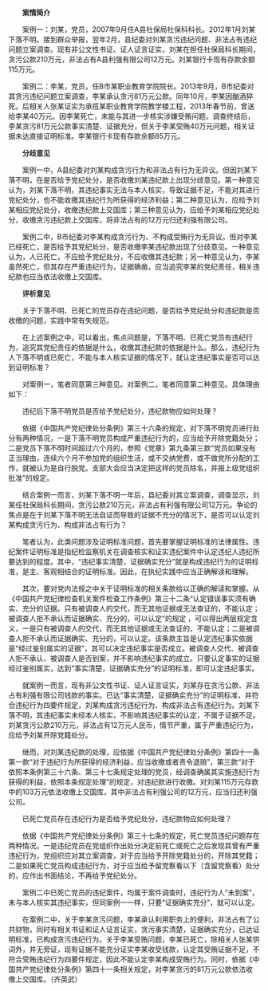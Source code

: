 　　**案情简介**

　　案例一：刘某，党员，2007年9月任A县社保局社保科科长。2012年1月刘某下落不明。接到群众举报，翌年2月，县纪委对刘某贪污违纪问题、非法占有违纪问题立案调查。现有非公文性书证、证人证言证实，刘某在担任社保局科长期间，贪污公款210万元，非法占有A县利强有限公司12万元。刘某银行卡现有存款余额115万元。

　　案例二：李某，党员，任B市某职业教育学院院长。2013年9月，B市纪委对其贪污违纪问题立案调查，李某承认贪污81万元公款。同年10月，李某因酗酒猝死。后相关人张某证实为承揽某职业教育学院教学楼工程，2013年春节前，曾送给李某40万元。因李某死亡，未能与其进一步核实涉嫌受贿问题。调查终结后，李某贪污81万元公款事实清楚、证据充分，但关于李某受贿40万元问题，相关证据未达直接证明标准。李某银行卡现有存款余额85万元。

　　**分歧意见**

　　案例一中，A县纪委对刘某构成贪污行为和非法占有行为无异议。但因刘某下落不明，在是否给予党纪处分，是否收缴刘某违纪款上出现分歧意见。第一种意见认为，刘某下落不明，其违纪事实无法与本人核实，导致证据不足，不能对其进行党纪处分，也不能收缴其违纪行为所获得的经济利益；第二种意见认为，应给予刘某相应党纪处分，收缴违纪款上交国库；第三种意见认为，应给予刘某相应党纪处分，收缴贪污违纪款上交国库，将非法占有的12万元归还利强有限公司。

　　案例二中，B市纪委对李某构成贪污行为、不构成受贿行为无异议。但对李某已经死亡，是否给予其党纪处分，是否收缴李某违纪款出现了分歧意见。一种意见认为，人已死亡，不应给予党纪处分，不应收缴其违纪款；另一种意见认为，李某虽然死亡，但其存在严重违纪行为，证据确凿，应当追究李某的党纪责任，相关违纪款也应当依法收缴上交国库。

　　**评析意见**

　　关于下落不明、已死亡的党员存在违纪问题，是否给予党纪处分和违纪款是否收缴的问题，实践中常有失规范。

　　在上述案例之中，可以看出，焦点问题是，下落不明、已死亡党员有违纪行为，追究其党纪责任的依据是什么，收缴其违纪款的依据是什么。那么，违纪行为人下落不明或已死亡，不能与本人核实证据的情况下，就认定违纪事实是否可以达到证明标准？

　　对案例一，笔者同意第三种意见。对案例二，笔者同意第二种意见。具体理由如下：

　　违纪后下落不明党员是否给予党纪处分，违纪款物应如何处理？

　　依据《中国共产党纪律处分条例》第三十六条的规定，对下落不明党员进行处分有两种情况，一是下落不明党员构成严重违纪行为的，应当给予开除党籍处分；二是党员下落不明时间超过六个月的，参照《党章》第九条第三款“党员如果没有正当理由，连续六个月不参加党的组织生活，或不交纳党费，或不做党所分配的工作，就被认为是自行脱党。支部大会应当决定把这样的党员除名，并报上级党组织批准”的规定。

　　结合案例一而言，刘某下落不明一年后，县纪委对其立案调查，调查显示，刘某任社保局科长期间，贪污公款210万元，非法占有利强有限公司12万元。争论的焦点是在于刘某下落不明无法自证而导致的证据不充分的情况下，是否可以认定刘某构成贪污行为、构成非法占有行为？

　　笔者认为，此类问题涉及证明标准问题，首先要掌握证明标准的法律属性。违纪案件证明标准是指纪检监察机关在调查核实和证实违纪案件中认定违纪人违纪所要达到的程度。其中，“违纪事实清楚，证据确实充分”就是构成违纪行为的证明标准，是主、客观相结合的证明标准。因此，在执纪实践中应当正确解读和理解。

　　其次，要对党内法规之中关于证明标准的相关条款给以正确的解读和掌握。从《中国共产党纪律检查机关案件检查工作条例》第三十二条“认定错误事实须有确实、充分的证据。只有被调查人的交代，而无其他证据或无法查证的，不能认定；被调查人拒不承认而证据确实、充分的，可以认定”的规定 ，可以得出两层规定含义，一是只有被调查人的交代，而无其他证据或无法查证的，不能认定；二是被调查人拒不承认而证据确实、充分的，可以认定。该条款主旨是认定违纪事实依据是“经过鉴别属实的证据”，其可以决定违纪事实是否成立。被调查人交代、被调查人拒不承认、被调查人是否到案，并不影响违纪事实的成立。只要认定事实的证据经过鉴别属实，达到“事实清楚，证据确实充分”的证明标准，即可认定违纪事实。

　　就案例一而言，现有非公文性书证、证人证言证实，刘某存在贪污公款、非法占有利强有限公司钱款的事实。已达“事实清楚，证据确实充分”的证明标准，并符合违纪行为四要件规定，刘某构成贪污违纪行为、构成非法占有违纪行为。刘某下落不明，其违纪事实未经本人核实，不影响其违纪事实的认定，不属于证据不足。刘某贪污公款210万元，非法占有12万元人民币，情节严重，属于严重违纪行为，应给予刘某开除党籍处分。

　　继而，对刘某违纪款的处理，应依据《中国共产党纪律处分条例》第四十一条第一款“对于违纪行为所获得的经济利益，应当收缴或者责令退赔”，第三款“对于依照本条例第三十六条、第三十七条规定处理的党员，经调查确属其实施违纪行为获得的利益，依照本条规定处理”的规定，对违纪款进行收缴。对刘某115万元存款中的103万元依法收缴上交国库，其中非法占有利强公司的12万元，应当归还利强公司。

　　已死亡党员存在违纪行为是否给予党纪处分，违纪款物应如何处理？

　　依据《中国共产党纪律处分条例》第三十七条的规定，死亡党员违纪问题存在两种情况。一是违纪党员在党组织作出处分决定前死亡或死亡之后发现其曾有严重违纪行为，党组织应对其立案调查，对于应当给予开除党籍处分的，开除其党籍；二是如果死亡党员构成违纪行为，对于应当给予留党察看以下（含留党察看）处分的，应作出书面结论，不再给予党纪处分。

　　案例二中已死亡党员的违纪案件，均属于案件调查时，违纪行为人“未到案”，未与本人核实其违纪事实，但同案例一一样，只要“证据确实充分”，就可以认定。

　　在案例二中，关于李某贪污问题，李某承认利用职务上的便利，非法占有了公共财物，同时有相关书证和证人证言证实，贪污事实清楚，证据确实充分，已达证明标准，已构成贪污违纪行为。关于李某受贿问题，李某已死亡，除相关人张某供词外，并无旁证，现有证据不能充分证实李某收受钱款，认定其受贿证据不足，不符合受贿违纪行为四要件规定，因此不能认定李某构成受贿行为。同时，依据《中国共产党纪律处分条例》第四十一条相关规定，对李某贪污的81万元公款依法收缴上交国库。（齐英武）